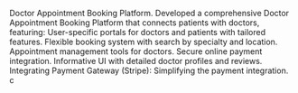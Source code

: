
Doctor Appointment Booking Platform.
Developed a comprehensive Doctor Appointment Booking Platform that connects patients with doctors, featuring:
User-specific portals for doctors and patients with tailored features.
Flexible booking system with search by specialty and location.
Appointment management tools for doctors.
Secure online payment integration.
Informative UI with detailed doctor profiles and reviews.
Integrating Payment Gateway (Stripe): Simplifying the payment integration.
c
